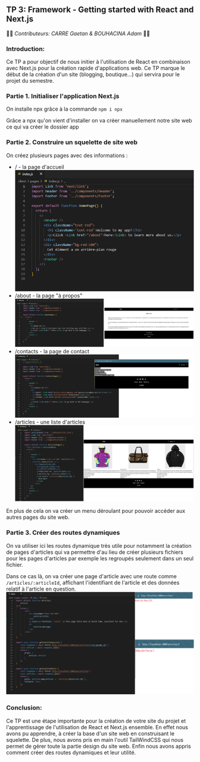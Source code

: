 ## TP 3: Framework - Getting started with React and Next.js

👨‍🦱 _Contributeurs: CARRE Gaetan & BOUHACINA Adam_ 👨🏽

### Introduction:
Ce TP a pour objectif de nous initier à l'utilisation de React en combinaison avec Next.js pour la création rapide d'applications web. Ce TP marque le début de la création d'un site (blogging, boutique...) qui servira pour le projet du semestre.

### Partie 1. Initialiser l'application Next.js
On installe npx grâce à la commande ```npm i npx```

Grâce a npx qu'on vient d'installer on va créer manuellement notre site web ce qui va créer le dossier app

### Partie 2. Construire un squelette de site web

On créez plusieurs pages avec des informations :

* / - la page d'accueil
![Untitled](/assets/screen14.PNG)
* /about - la page "à propos"
![Untitled](/assets/screen15.PNG)
* /contacts - la page de contact
![Untitled](/assets/screen16.PNG)
* /articles - une liste d'articles
![Untitled](/assets/screen17.PNG)

En plus de cela on va créer un menu déroulant pour pouvoir accéder aux autres pages du site web.

### Partie 3. Créer des routes dynamiques
On va utiliser ici les routes dynamique très utile pour notamment la création de pages d'articles qui va permettre d'au lieu de créer plusieurs fichiers pour les pages d'articles par exemple les regroupés seulement dans un seul fichier.

Dans ce cas là, on va créer une page d'article avec une route comme ```/articles/:articleId```, affichant l'identifiant de l'article et des données relatif à l'article en question.
![Untitled](/assets/screen18.PNG)

### Conclusion:
Ce TP est une étape importante pour la création de votre site du projet et l'apprentissage de l'utilisation de React et Next.js ensemble. En effet nous avons pu apprendre, à créer la base d'un site web en construisant le squelette. De plus, nous avons pris en main l'outil TailWindCSS qui nous permet de gérer toute la partie design du site web. Enfin nous avons appris comment créer des routes dynamiques et leur utilité.
